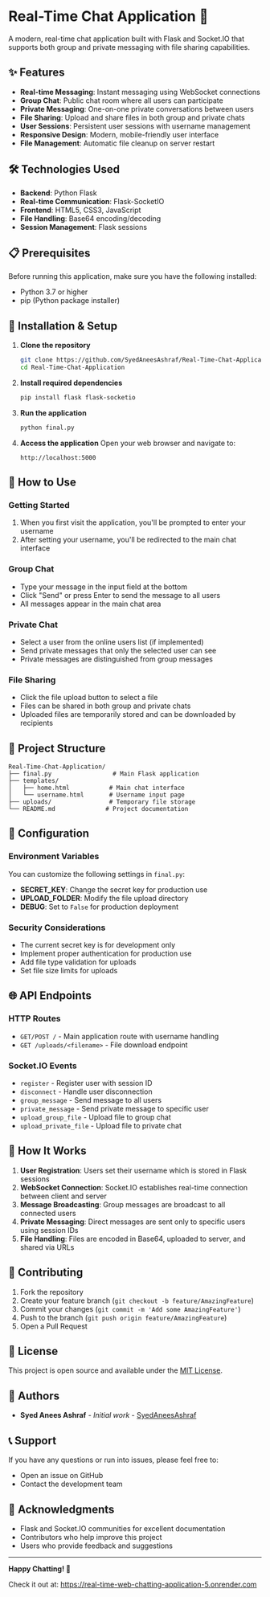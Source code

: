 # Real-Time Chat Application 💬 

A modern, real-time chat application built with Flask and Socket.IO that supports both group and private messaging with file sharing capabilities.

## ✨ Features

- **Real-time Messaging**: Instant messaging using WebSocket connections
- **Group Chat**: Public chat room where all users can participate
- **Private Messaging**: One-on-one private conversations between users
- **File Sharing**: Upload and share files in both group and private chats
- **User Sessions**: Persistent user sessions with username management
- **Responsive Design**: Modern, mobile-friendly user interface
- **File Management**: Automatic file cleanup on server restart

## 🛠️ Technologies Used

- **Backend**: Python Flask
- **Real-time Communication**: Flask-SocketIO
- **Frontend**: HTML5, CSS3, JavaScript
- **File Handling**: Base64 encoding/decoding
- **Session Management**: Flask sessions

## 📋 Prerequisites

Before running this application, make sure you have the following installed:

- Python 3.7 or higher
- pip (Python package installer)

## 🚀 Installation & Setup

1. **Clone the repository**
   ```bash
   git clone https://github.com/SyedAneesAshraf/Real-Time-Chat-Application.git
   cd Real-Time-Chat-Application
   ```

2. **Install required dependencies**
   ```bash
   pip install flask flask-socketio
   ```

3. **Run the application**
   ```bash
   python final.py
   ```

4. **Access the application**
   Open your web browser and navigate to:
   ```
   http://localhost:5000
   ```

## 🎯 How to Use

### Getting Started
1. When you first visit the application, you'll be prompted to enter your username
2. After setting your username, you'll be redirected to the main chat interface

### Group Chat
- Type your message in the input field at the bottom
- Click "Send" or press Enter to send the message to all users
- All messages appear in the main chat area

### Private Chat
- Select a user from the online users list (if implemented)
- Send private messages that only the selected user can see
- Private messages are distinguished from group messages

### File Sharing
- Click the file upload button to select a file
- Files can be shared in both group and private chats
- Uploaded files are temporarily stored and can be downloaded by recipients

## 📁 Project Structure

```
Real-Time-Chat-Application/
├── final.py                 # Main Flask application
├── templates/
│   ├── home.html           # Main chat interface
│   └── username.html       # Username input page
├── uploads/                # Temporary file storage
└── README.md              # Project documentation
```

## 🔧 Configuration

### Environment Variables
You can customize the following settings in `final.py`:

- **SECRET_KEY**: Change the secret key for production use
- **UPLOAD_FOLDER**: Modify the file upload directory
- **DEBUG**: Set to `False` for production deployment

### Security Considerations
- The current secret key is for development only
- Implement proper authentication for production use
- Add file type validation for uploads
- Set file size limits for uploads

## 🌐 API Endpoints

### HTTP Routes
- `GET/POST /` - Main application route with username handling
- `GET /uploads/<filename>` - File download endpoint

### Socket.IO Events
- `register` - Register user with session ID
- `disconnect` - Handle user disconnection
- `group_message` - Send message to all users
- `private_message` - Send private message to specific user
- `upload_group_file` - Upload file to group chat
- `upload_private_file` - Upload file to private chat

## 🔄 How It Works

1. **User Registration**: Users set their username which is stored in Flask sessions
2. **WebSocket Connection**: Socket.IO establishes real-time connection between client and server
3. **Message Broadcasting**: Group messages are broadcast to all connected users
4. **Private Messaging**: Direct messages are sent only to specific users using session IDs
5. **File Handling**: Files are encoded in Base64, uploaded to server, and shared via URLs

## 🤝 Contributing

1. Fork the repository
2. Create your feature branch (`git checkout -b feature/AmazingFeature`)
3. Commit your changes (`git commit -m 'Add some AmazingFeature'`)
4. Push to the branch (`git push origin feature/AmazingFeature`)
5. Open a Pull Request

## 📄 License

This project is open source and available under the [MIT License](LICENSE).

## 👥 Authors

- **Syed Anees Ashraf** - *Initial work* - [SyedAneesAshraf](https://github.com/SyedAneesAshraf)

## 📞 Support

If you have any questions or run into issues, please feel free to:
- Open an issue on GitHub
- Contact the development team

## 🙏 Acknowledgments

- Flask and Socket.IO communities for excellent documentation
- Contributors who help improve this project
- Users who provide feedback and suggestions

---

**Happy Chatting! 🎉**

Check it out at: https://real-time-web-chatting-application-5.onrender.com
